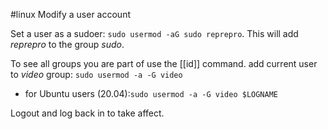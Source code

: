 #linux 
Modify a user account

Set a user as a sudoer: `sudo usermod -aG sudo reprepro`. This will add *reprepro* to the group *sudo*.

To see all groups you are part of use the [[id]] command.
add current user to *video* group: `sudo usermod -a -G video`
- for Ubuntu users (20.04):`sudo usermod -a -G video $LOGNAME`

Logout and log back in to take affect.